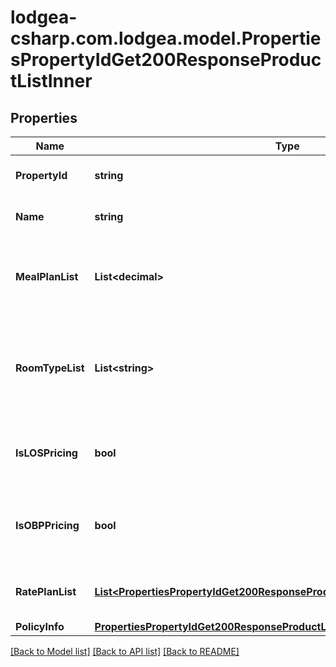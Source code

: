 
# lodgea-csharp.com.lodgea.model.PropertiesPropertyIdGet200ResponseProductListInner

## Properties

Name | Type | Description | Notes
------------ | ------------- | ------------- | -------------
**PropertyId** | **string** | The ID of the property. | 
**Name** | **string** | The name of the product. | 
**MealPlanList** | **List&lt;decimal&gt;** | A list of meal type codes included in this product. | 
**RoomTypeList** | **List&lt;string&gt;** | An array of strings describing the room types included in this product. | 
**IsLOSPricing** | **bool** | Whether this product is length of stay pricing. | [optional] 
**IsOBPPricing** | **bool** | Whether this product is occupancy based pricing. | [optional] 
**RatePlanList** | [**List&lt;PropertiesPropertyIdGet200ResponseProductListInnerRatePlanListInner&gt;**](PropertiesPropertyIdGet200ResponseProductListInnerRatePlanListInner.md) | The rate plans for this product. | 
**PolicyInfo** | [**PropertiesPropertyIdGet200ResponseProductListInnerPolicyInfo**](PropertiesPropertyIdGet200ResponseProductListInnerPolicyInfo.md) |  | [optional] 

[[Back to Model list]](../README.md#documentation-for-models)
[[Back to API list]](../README.md#documentation-for-api-endpoints)
[[Back to README]](../README.md)

